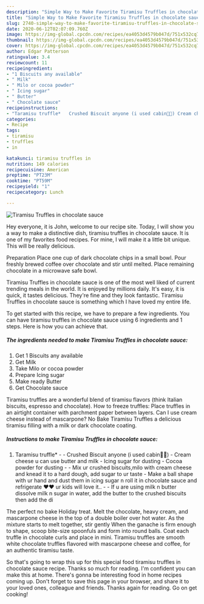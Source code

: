 ```yaml
---
description: "Simple Way to Make Favorite Tiramisu Truffles in chocolate sauce"
title: "Simple Way to Make Favorite Tiramisu Truffles in chocolate sauce"
slug: 2740-simple-way-to-make-favorite-tiramisu-truffles-in-chocolate-sauce
date: 2020-06-12T02:07:09.760Z
image: https://img-global.cpcdn.com/recipes/ea4053d4579b047d/751x532cq70/tiramisu-truffles-in-chocolate-sauce-recipe-main-photo.jpg
thumbnail: https://img-global.cpcdn.com/recipes/ea4053d4579b047d/751x532cq70/tiramisu-truffles-in-chocolate-sauce-recipe-main-photo.jpg
cover: https://img-global.cpcdn.com/recipes/ea4053d4579b047d/751x532cq70/tiramisu-truffles-in-chocolate-sauce-recipe-main-photo.jpg
author: Edgar Patterson
ratingvalue: 3.4
reviewcount: 11
recipeingredient:
- "1 Biscuits any available"
- " Milk"
- " Milo or cocoa powder"
- " Icing sugar"
- " Butter"
- " Chocolate sauce"
recipeinstructions:
- "Taramisu truffle*   Crushed Biscuit anyone (i used cabin🤣🤣) Cream cheese u can use butter and milk Icing sugar for dusting Cocoa powder for dusting  Mix ur crushed biscuits,milo with cream cheese and knead it to a hard dough, add sugar to ur taste Make a ball shape with ur hand and dust them in icing sugar n roll it in chocolate sauce and refrigerate ❤❤ ur kids will love it..  If u are using milk n butter dissolve milk n sugar in water, add the butter to the crushed biscuits then add the di"
categories:
- Recipe
tags:
- tiramisu
- truffles
- in

katakunci: tiramisu truffles in 
nutrition: 149 calories
recipecuisine: American
preptime: "PT23M"
cooktime: "PT59M"
recipeyield: "1"
recipecategory: Lunch

---
```



![Tiramisu Truffles in chocolate sauce](https://img-global.cpcdn.com/recipes/ea4053d4579b047d/751x532cq70/tiramisu-truffles-in-chocolate-sauce-recipe-main-photo.jpg)

Hey everyone, it is John, welcome to our recipe site. Today, I will show you a way to make a distinctive dish, tiramisu truffles in chocolate sauce. It is one of my favorites food recipes. For mine, I will make it a little bit unique. This will be really delicious.

Preparation Place one cup of dark chocolate chips in a small bowl. Pour freshly brewed coffee over chocolate and stir until melted. Place remaining chocolate in a microwave safe bowl.

Tiramisu Truffles in chocolate sauce is one of the most well liked of current trending meals in the world. It is enjoyed by millions daily. It's easy, it is quick, it tastes delicious. They're fine and they look fantastic. Tiramisu Truffles in chocolate sauce is something which I have loved my entire life.


To get started with this recipe, we have to prepare a few ingredients. You can have tiramisu truffles in chocolate sauce using 6 ingredients and 1 steps. Here is how you can achieve that.

<!--inarticleads1-->

##### The ingredients needed to make Tiramisu Truffles in chocolate sauce:

1. Get 1 Biscuits any available
1. Get  Milk
1. Take  Milo or cocoa powder
1. Prepare  Icing sugar
1. Make ready  Butter
1. Get  Chocolate sauce


Tiramisu truffles are a wonderful blend of tiramisu flavors (think Italian biscuits, espresso and chocolate). How to freeze truffles: Place truffles in an airtight container with parchment paper between layers. Can I use cream cheese instead of mascarpone? No Bake Tiramisu Truffles a delicious tiramisu filling with a milk or dark chocolate coating. 

<!--inarticleads2-->

##### Instructions to make Tiramisu Truffles in chocolate sauce:

1. Taramisu truffle*  -  - Crushed Biscuit anyone (i used cabin🤣🤣) - Cream cheese u can use butter and milk - Icing sugar for dusting - Cocoa powder for dusting -  - Mix ur crushed biscuits,milo with cream cheese and knead it to a hard dough, add sugar to ur taste - Make a ball shape with ur hand and dust them in icing sugar n roll it in chocolate sauce and refrigerate ❤❤ ur kids will love it.. -  - If u are using milk n butter dissolve milk n sugar in water, add the butter to the crushed biscuits then add the di


The perfect no bake Holiday treat. Melt the chocolate, heavy cream, and mascarpone cheese in the top of a double boiler over hot water. As the mixture starts to melt together, stir gently When the ganache is firm enough to shape, scoop bite-size spoonfuls and form into round balls. Coat each truffle in chocolate curls and place in mini. Tiramisu truffles are smooth white chocolate truffles flavored with mascarpone cheese and coffee, for an authentic tiramisu taste. 

So that's going to wrap this up for this special food tiramisu truffles in chocolate sauce recipe. Thanks so much for reading. I'm confident you can make this at home. There's gonna be interesting food in home recipes coming up. Don't forget to save this page in your browser, and share it to your loved ones, colleague and friends. Thanks again for reading. Go on get cooking!

